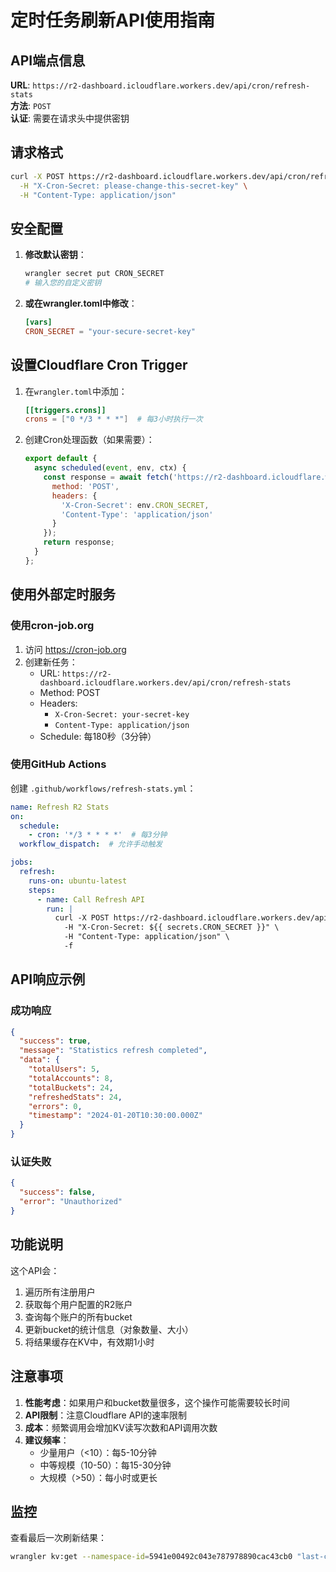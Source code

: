 # 定时任务刷新API使用指南

## API端点信息

**URL**: `https://r2-dashboard.icloudflare.workers.dev/api/cron/refresh-stats`  
**方法**: `POST`  
**认证**: 需要在请求头中提供密钥

## 请求格式

```bash
curl -X POST https://r2-dashboard.icloudflare.workers.dev/api/cron/refresh-stats \
  -H "X-Cron-Secret: please-change-this-secret-key" \
  -H "Content-Type: application/json"
```

## 安全配置

1. **修改默认密钥**：
   ```bash
   wrangler secret put CRON_SECRET
   # 输入您的自定义密钥
   ```

2. **或在wrangler.toml中修改**：
   ```toml
   [vars]
   CRON_SECRET = "your-secure-secret-key"
   ```

## 设置Cloudflare Cron Trigger

1. 在`wrangler.toml`中添加：
   ```toml
   [[triggers.crons]]
   crons = ["0 */3 * * *"]  # 每3小时执行一次
   ```

2. 创建Cron处理函数（如果需要）：
   ```javascript
   export default {
     async scheduled(event, env, ctx) {
       const response = await fetch('https://r2-dashboard.icloudflare.workers.dev/api/cron/refresh-stats', {
         method: 'POST',
         headers: {
           'X-Cron-Secret': env.CRON_SECRET,
           'Content-Type': 'application/json'
         }
       });
       return response;
     }
   };
   ```

## 使用外部定时服务

### 使用cron-job.org
1. 访问 https://cron-job.org
2. 创建新任务：
   - URL: `https://r2-dashboard.icloudflare.workers.dev/api/cron/refresh-stats`
   - Method: POST
   - Headers: 
     - `X-Cron-Secret: your-secret-key`
     - `Content-Type: application/json`
   - Schedule: 每180秒（3分钟）

### 使用GitHub Actions
创建 `.github/workflows/refresh-stats.yml`：
```yaml
name: Refresh R2 Stats
on:
  schedule:
    - cron: '*/3 * * * *'  # 每3分钟
  workflow_dispatch:  # 允许手动触发

jobs:
  refresh:
    runs-on: ubuntu-latest
    steps:
      - name: Call Refresh API
        run: |
          curl -X POST https://r2-dashboard.icloudflare.workers.dev/api/cron/refresh-stats \
            -H "X-Cron-Secret: ${{ secrets.CRON_SECRET }}" \
            -H "Content-Type: application/json" \
            -f
```

## API响应示例

### 成功响应
```json
{
  "success": true,
  "message": "Statistics refresh completed",
  "data": {
    "totalUsers": 5,
    "totalAccounts": 8,
    "totalBuckets": 24,
    "refreshedStats": 24,
    "errors": 0,
    "timestamp": "2024-01-20T10:30:00.000Z"
  }
}
```

### 认证失败
```json
{
  "success": false,
  "error": "Unauthorized"
}
```

## 功能说明

这个API会：
1. 遍历所有注册用户
2. 获取每个用户配置的R2账户
3. 查询每个账户的所有bucket
4. 更新bucket的统计信息（对象数量、大小）
5. 将结果缓存在KV中，有效期1小时

## 注意事项

1. **性能考虑**：如果用户和bucket数量很多，这个操作可能需要较长时间
2. **API限制**：注意Cloudflare API的速率限制
3. **成本**：频繁调用会增加KV读写次数和API调用次数
4. **建议频率**：
   - 少量用户（<10）：每5-10分钟
   - 中等规模（10-50）：每15-30分钟
   - 大规模（>50）：每小时或更长

## 监控

查看最后一次刷新结果：
```bash
wrangler kv:get --namespace-id=5941e00492c043e787978890cac43cb0 "last-cron-refresh"
```